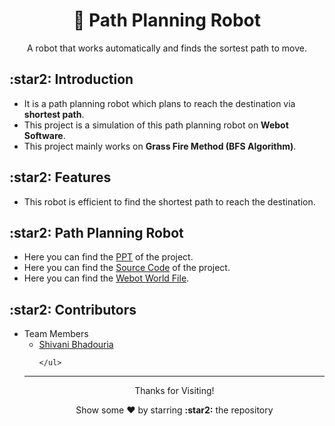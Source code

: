 <h1 align="center"> 🤖 Path Planning Robot </h1>
<p align="center"> A robot that works automatically and finds the sortest path to move. </p>

<h2> :star2: Introduction </h2>
<ul>
  <li> It is a path planning robot which plans to reach the destination via <b>shortest path</b>.</li>
  <li> This project is a simulation of this path planning robot on <b>Webot Software</b>.</li>
  <li> This project mainly works on <b>Grass Fire Method (BFS Algorithm)</b>.</li>
</ul>

<h2> :star2: Features </h2>
<ul>
  <li> This robot is efficient to find the shortest path to reach the destination.</li>
</ul>

<h2> :star2: Path Planning Robot </h2>
<ul>
  <li> Here you can find the <a href="link">PPT</a> of the project.</li>
  <li> Here you can find the <a href="link">Source Code</a> of the project.</li>
  <li> Here you can find the <a href="link">Webot World File</a>.</li>
</ul>
<h2> :star2: Contributors </h2>
  <ul>
  <li>Team Members 
    <ul>
      <li><a href="https://github.com/shivanibhadouria">Shivani Bhadouria</a></li>
     
    </ul>
 </ul>
 
---

<p align="center">
<p align="center">Thanks for Visiting!</p>
<p align="center">Show some ❤️ by starring <b>:star2:</b> the repository</p>
</p>
